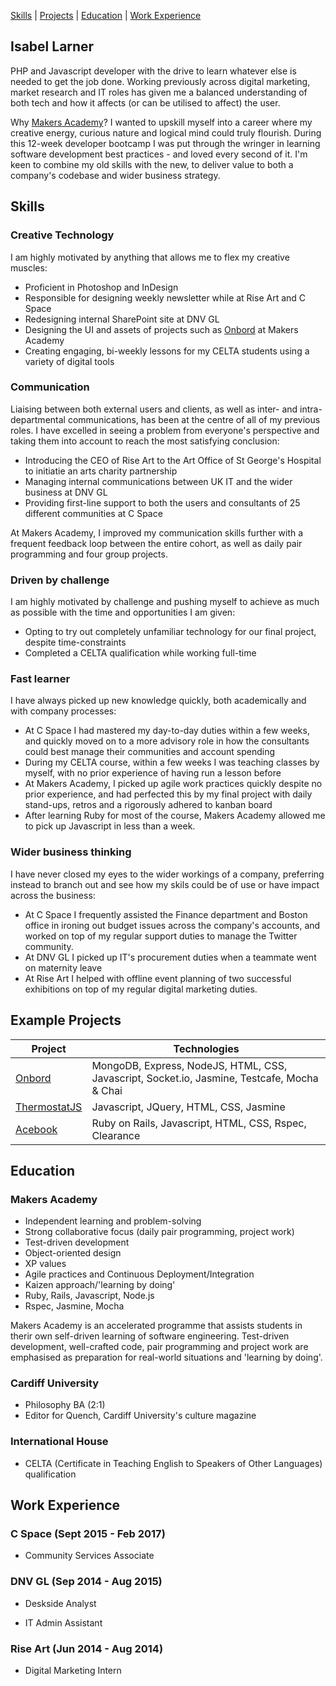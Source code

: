 [Skills](#skills) | [Projects](#projects) | [Education](#education) | [Work Experience](#work-experience)

## Isabel Larner

PHP and Javascript developer with the drive to learn whatever else is needed to get the job done. Working previously across digital marketing, market research and IT roles has given me a balanced understanding of both tech and how it affects (or can be utilised to affect) the user.

Why [Makers Academy](http://www.makersacademy.com/)? I wanted to upskill myself into a career where my creative energy, curious nature and logical mind could truly flourish. During this 12-week developer bootcamp I was put through the wringer in learning software development best practices - and loved every second of it. I'm keen to combine my old skills with the new, to deliver value to both a company's codebase and wider business strategy.

## Skills

### Creative Technology
I am highly motivated by anything that allows me to flex my creative muscles:

  - Proficient in Photoshop and InDesign
  - Responsible for designing weekly newsletter while at Rise Art and C Space
  - Redesigning internal SharePoint site at DNV GL
  - Designing the UI and assets of projects such as [Onbord](https://github.com/ilarne/team-whiteboard) at Makers Academy
  - Creating engaging, bi-weekly lessons for my CELTA students using a variety of digital tools

### Communication
Liaising between both external users and clients, as well as inter- and intra-departmental communications, has been at the centre of all of my previous roles. I have excelled in seeing a problem from everyone's perspective and taking them into account to reach the most satisfying conclusion:

  - Introducing the CEO of Rise Art to the Art Office of St George's Hospital to initiatie an arts charity partnership
  - Managing internal communications between UK IT and the wider business at DNV GL
  - Providing first-line support to both the users and consultants of 25 different communities at C Space

At Makers Academy, I improved my communication skills further with a frequent feedback loop between the entire cohort, as well as daily pair programming and four group projects.

### Driven by challenge
I am highly motivated by challenge and pushing myself to achieve as much as possible with the time and opportunities I am given:

  - Opting to try out completely unfamiliar technology for our final project, despite time-constraints
  - Completed a CELTA qualification while working full-time

### Fast learner
I have always picked up new knowledge quickly, both academically and with company processes:

  - At C Space I had mastered my day-to-day duties within a few weeks, and quickly moved on to a more advisory role in how the          consultants could best manage their communities and account spending
  - During my CELTA course, within a few weeks I was teaching classes by myself, with no prior experience of having run a lesson before
  - At Makers Academy, I picked up agile work practices quickly despite no prior experience, and had perfected this by my final project with daily stand-ups, retros and a rigorously adhered to kanban board
  - After learning Ruby for most of the course, Makers Academy allowed me to pick up Javascript in less than a week.

### Wider business thinking
I have never closed my eyes to the wider workings of a company, preferring instead to branch out and see how my skils could be of use or have impact across the business: 

  - At C Space I frequently assisted the Finance department and Boston office in ironing out budget issues across the company's accounts, and worked on top of my regular support duties to manage the Twitter community. 
  - At DNV GL I picked up IT's procurement duties when a teammate went on maternity leave
  - At Rise Art I helped with offline event planning of two successful exhibitions on top of my regular digital marketing duties.

## Example Projects

| Project  | Technologies |
| ------------- | ------------- |
| [Onbord](https://github.com/ilarne/team-whiteboard)  | MongoDB, Express, NodeJS, HTML, CSS, Javascript, Socket.io, Jasmine, Testcafe, Mocha & Chai  |
| [ThermostatJS](https://github.com/ilarne/thermostat-JS) | Javascript, JQuery, HTML, CSS, Jasmine |
| [Acebook](https://github.com/makersacademy/acebook-april2017) | Ruby on Rails, Javascript, HTML, CSS, Rspec, Clearance |

## Education

### Makers Academy

- Independent learning and problem-solving
- Strong collaborative focus (daily pair programming, project work)
- Test-driven development
- Object-oriented design
- XP values
- Agile practices and Continuous Deployment/Integration
- Kaizen approach/'learning by doing'
- Ruby, Rails, Javascript, Node.js
- Rspec, Jasmine, Mocha

Makers Academy is an accelerated programme that assists students in therir own self-driven learning of software engineering. Test-driven development, well-crafted code, pair programming and project work are emphasised as preparation for real-world situations and 'learning by doing'.

### Cardiff University

- Philosophy BA (2:1)
- Editor for Quench, Cardiff University's culture magazine

### International House

- CELTA (Certificate in Teaching English to Speakers of Other Languages) qualification 

## Work Experience

### C Space (Sept 2015 - Feb 2017)   

- Community Services Associate

### DNV GL (Sep 2014 - Aug 2015)  

- Deskside Analyst

- IT Admin Assistant

### Rise Art (Jun 2014 - Aug 2014)

- Digital Marketing Intern

